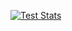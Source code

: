 [![Test Stats](https://github-readme-stats-omega-sage-gv42hvfvb4.vercel.app/api?username=michaelskc&bg_color=45,3498db,00000000)](https://github.com/anuraghazra/github-readme-stats)
